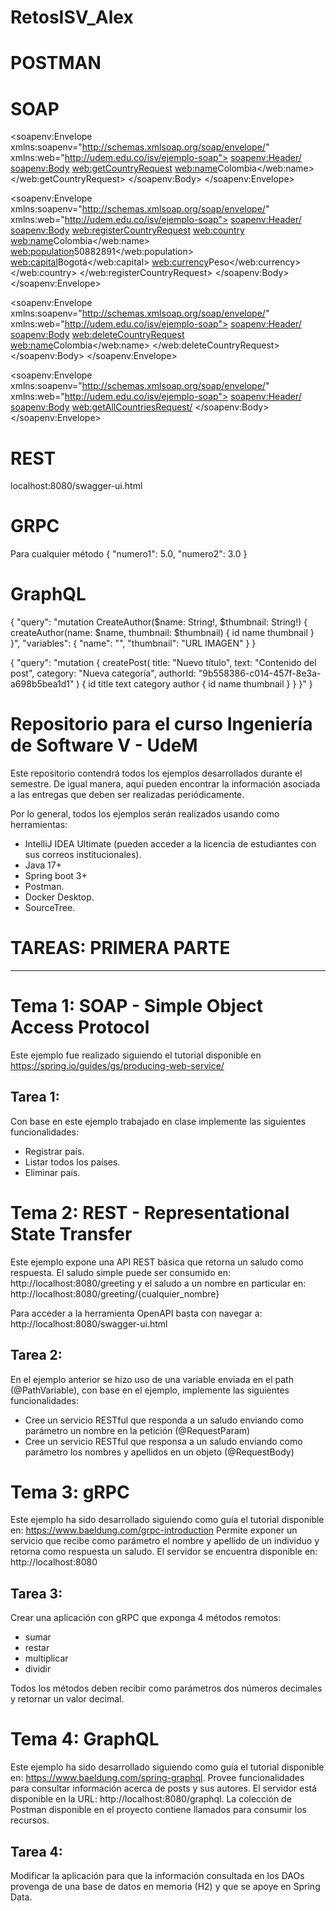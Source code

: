 # RetosISV_Alex
# POSTMAN
# SOAP

<soapenv:Envelope xmlns:soapenv="http://schemas.xmlsoap.org/soap/envelope/"
                  xmlns:web="http://udem.edu.co/isv/ejemplo-soap">
    <soapenv:Header/>
    <soapenv:Body>
        <web:getCountryRequest>
            <web:name>Colombia</web:name>
        </web:getCountryRequest>
    </soapenv:Body>
</soapenv:Envelope>

<soapenv:Envelope xmlns:soapenv="http://schemas.xmlsoap.org/soap/envelope/"
                  xmlns:web="http://udem.edu.co/isv/ejemplo-soap">
    <soapenv:Header/>
    <soapenv:Body>
        <web:registerCountryRequest>
            <web:country>
                <web:name>Colombia</web:name>
                <web:population>50882891</web:population>
                <web:capital>Bogotá</web:capital>
                <web:currency>Peso</web:currency>
            </web:country>
        </web:registerCountryRequest>
    </soapenv:Body>
</soapenv:Envelope>

<soapenv:Envelope xmlns:soapenv="http://schemas.xmlsoap.org/soap/envelope/"
                  xmlns:web="http://udem.edu.co/isv/ejemplo-soap">
    <soapenv:Header/>
    <soapenv:Body>
        <web:deleteCountryRequest>
            <web:name>Colombia</web:name>
        </web:deleteCountryRequest>
    </soapenv:Body>
</soapenv:Envelope>


<soapenv:Envelope xmlns:soapenv="http://schemas.xmlsoap.org/soap/envelope/"
                  xmlns:web="http://udem.edu.co/isv/ejemplo-soap">
    <soapenv:Header/>
    <soapenv:Body>
        <web:getAllCountriesRequest/>
    </soapenv:Body>
</soapenv:Envelope>

# REST
localhost:8080/swagger-ui.html
 # GRPC
Para cualquier método
{
  "numero1": 5.0,
  "numero2": 3.0
} 

# GraphQL
{
  "query": "mutation CreateAuthor($name: String!, $thumbnail: String!) { createAuthor(name: $name, thumbnail: $thumbnail) { id name thumbnail } }",
  "variables": {
    "name": "",
    "thumbnail": "URL IMAGEN"
  }
}

{
  "query": "mutation { createPost( title: \"Nuevo título\", text: \"Contenido del post\", category: \"Nueva categoría\", authorId: \"9b558386-c014-457f-8e3a-a698b5bea1d1\" ) { id title text category author { id name thumbnail } } }"
}




# Repositorio para el curso Ingeniería de Software V - UdeM

Este repositorio contendrá todos los ejemplos desarrollados durante el semestre. 
De igual manera, aquí pueden encontrar la información asociada a las entregas que 
deben ser realizadas periódicamente.

Por lo general, todos los ejemplos serán realizados usando como herramientas:
- IntelliJ IDEA Ultimate (pueden acceder a la licencia de estudiantes con sus correos institucionales).
- Java 17+
- Spring boot 3+
- Postman.
- Docker Desktop.
- SourceTree.

# TAREAS: PRIMERA PARTE

---

# Tema 1: SOAP - Simple Object Access Protocol

Este ejemplo fue realizado siguiendo el tutorial disponible en https://spring.io/guides/gs/producing-web-service/


## Tarea 1: 
Con base en este ejemplo trabajado en clase implemente las siguientes funcionalidades:
* Registrar país.
* Listar todos los países.
* Eliminar país.


# Tema 2: REST - Representational State Transfer
Este ejemplo expone una API REST básica que retorna un saludo como respuesta. El saludo simple puede ser consumido en:  
http://localhost:8080/greeting y el saludo a un nombre en particular en: http://localhost:8080/greeting/{cualquier_nombre}

Para acceder a la herramienta OpenAPI basta con navegar a: http://localhost:8080/swagger-ui.html

## Tarea 2: 
En el ejemplo anterior se hizo uso de una variable enviada en el path (@PathVariable), con base en el ejemplo, implemente 
las siguientes funcionalidades:
* Cree un servicio RESTful que responda a un saludo enviando como parámetro un nombre en la petición (@RequestParam)
* Cree un servicio RESTful que responsa a un saludo enviando como parámetro los nombres y apellidos en un objeto (@RequestBody)


# Tema 3: gRPC
Este ejemplo ha sido desarrollado siguiendo como guía el tutorial disponible en: https://www.baeldung.com/grpc-introduction
Permite exponer un servicio que recibe como parámetro el nombre y apellido de un individuo y retorna como respuesta un saludo.
El servidor se encuentra disponible en: http://localhost:8080


## Tarea 3:
Crear una aplicación con gRPC que exponga 4 métodos remotos:
* sumar
* restar
* multiplicar
* dividir

Todos los métodos deben recibir como parámetros dos números decimales y retornar un valor decimal.

# Tema 4: GraphQL
Este ejemplo ha sido desarrollado siguiendo como guía el tutorial disponible en: https://www.baeldung.com/spring-graphql.
Provee funcionalidades para consultar información acerca de posts y sus autores. El servidor está disponible en la URL: http://localhost:8080/graphql. 
La colección de Postman disponible en el proyecto contiene llamados para consumir los recursos.


## Tarea 4:
Modificar la aplicación para que la información consultada en los DAOs provenga de una base de datos en memoria (H2) y que se apoye en Spring Data.
